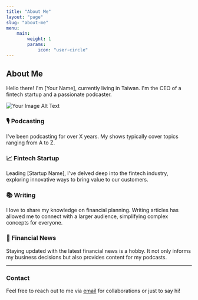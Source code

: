 ```yaml
---
title: "About Me"
layout: "page"
slug: "about-me"
menu:
    main:
        weight: 1
        params:
            icon: "user-circle"
---
```


## About Me

Hello there! I'm [Your Name], currently living in Taiwan. I'm the CEO of a fintech startup and a passionate podcaster.

![Your Image Alt Text](/path/to/your/image.jpg)

### 🎙️ Podcasting

I've been podcasting for over X years. My shows typically cover topics ranging from A to Z.

### 📈 Fintech Startup

Leading [Startup Name], I've delved deep into the fintech industry, exploring innovative ways to bring value to our customers.

### 📚 Writing

I love to share my knowledge on financial planning. Writing articles has allowed me to connect with a larger audience, simplifying complex concepts for everyone.

### 📰 Financial News

Staying updated with the latest financial news is a hobby. It not only informs my business decisions but also provides content for my podcasts.

---

### Contact

Feel free to reach out to me via [email](mailto:your-email@example.com) for collaborations or just to say hi!
